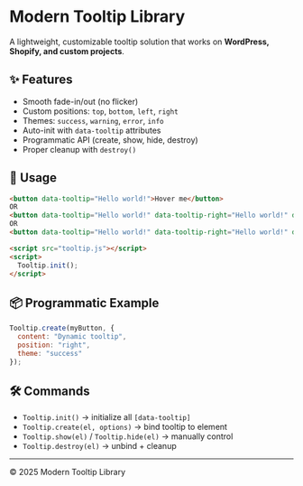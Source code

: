# Modern Tooltip Library

A lightweight, customizable tooltip solution that works on **WordPress, Shopify, and custom projects**.

## ✨ Features
- Smooth fade-in/out (no flicker)
- Custom positions: `top`, `bottom`, `left`, `right`
- Themes: `success`, `warning`, `error`, `info`
- Auto-init with `data-tooltip` attributes
- Programmatic API (create, show, hide, destroy)
- Proper cleanup with `destroy()`

## 🚀 Usage
```html
<button data-tooltip="Hello world!">Hover me</button>
OR
<button data-tooltip="Hello world!" data-tooltip-right="Hello world!" data-tooltip-position="right">Hover me</button>
OR
<button data-tooltip="Hello world!" data-tooltip-right="Hello world!" data-tooltip-position="right" data-tooltip-theme="info">Hover me</button>

<script src="tooltip.js"></script>
<script>
  Tooltip.init();
</script>
```

## 📦 Programmatic Example
```js
Tooltip.create(myButton, {
  content: "Dynamic tooltip",
  position: "right",
  theme: "success"
});
```

## 🛠️ Commands
- `Tooltip.init()` → initialize all `[data-tooltip]`
- `Tooltip.create(el, options)` → bind tooltip to element
- `Tooltip.show(el)` / `Tooltip.hide(el)` → manually control
- `Tooltip.destroy(el)` → unbind + cleanup

---
© 2025 Modern Tooltip Library
